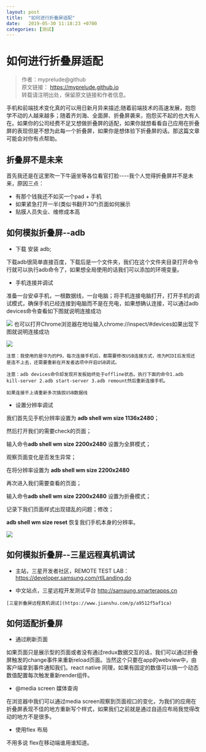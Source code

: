```yaml
---
layout: post
title:  "如何进行折叠屏适配"
date:   2019-05-30 11:18:23 +0700
categories: [测试]
---
```

# 如何进行折叠屏适配

>作者：myprelude@github  
原文链接： https://myprelude.github.io   
转载请注明出处，保留原文链接和作者信息。

手机和前端技术变化真的可以用日新月异来描述;随着前端技术的高速发展，抱怨学不动的人越来越多；随着齐刘海、全面屏、折叠屏袭来，抱怨买不起的也大有人在。如果你的公司经费不足又想做折叠屏的适配，如果你就想看看自己应用在折叠屏的表现但是不想为此每一个折叠屏，如果你是想体验下折叠屏的话。那这篇文章可能会对你有点帮助。

## 折叠屏不是未来
首先我还是在这里吹一下牛逼坐等各位看官打脸----我个人觉得折叠屏并不是未来，原因三点：

* 有那个钱我还不如买一个pad + 手机
* 如果紧急打开一半(类似书翻开30°)页面如何展示
* 贴膜人员失业、维修成本高

## 如何模拟折叠屏--adb

* 下载 安装 adb;

下载adb很简单直接百度，下载后是一个文件夹，我们在这个文件夹目录打开命令行就可以执行adb命令了，如果想全局使用的话我们可以添加的环境变量。

* 手机连接并调试

准备一台安卓手机，一根数据线，一台电脑；将手机连接电脑打开，打开手机的调试模式，确保手机已经连接到电脑而不是在充电，如果想确认连接，可以通过adb devices命令查看如下图就说明连接成功

![](https://user-gold-cdn.xitu.io/2019/4/28/16a635206d6cdbde?w=331&h=76&f=png&s=2522)
也可以打开Chrome浏览器在地址输入chrome://inspect/#devices如果出现下图就说明连接成功

![](https://user-gold-cdn.xitu.io/2019/4/28/16a63524c1fd0a9a?w=474&h=364&f=png&s=22031)

`注意：我使用的是华为的P9，每次连接手机后，都需要修改USB连接方式，改为MIDI后发现还是连不上去，还需要重新在开发者选项中开启USB调试。`

`注意：adb devices命令却发现开发板始终处于offline状态。执行下面的命令1.adb kill-server 2.adb start-server 3.adb remount然后重新连接手机。`

`如果连接不上请重新多次插拔USB数据线`

* 设置分辨率调试

我们首先见手机分辨率设置为 **adb shell wm size 1136x2480**；

然后打开我们的需要check的页面；

输入命令**adb shell wm size 2200x2480** 设置为全屏模式；

观察页面变化是否发生异常；

在将分辨率设置为 **adb shell wm size 2200x2480**

再次进入我们需要查看的页面；

输入命令**adb shell wm size 2200x2480** 设置为折叠模式；

记录下我们页面样式出现错乱的问题；修改；

**adb shell wm size reset** 恢复我们手机本身的分辨率。

![](https://user-gold-cdn.xitu.io/2019/4/28/16a635170aaf245e?w=778&h=733&f=png&s=1144519)

## 如何模拟折叠屏--三星远程真机调试

* 主站，三星开发者社区，REMOTE TEST LAB：https://developer.samsung.com/rtlLanding.do

* 中文站点，三星远程开发测试平台 http://samsung.smarterapps.cn

`[三星折叠屏远程真机调试](https://www.jianshu.com/p/a9512f5af1ca)`

##  如何适配折叠屏

* 通过刷新页面

如果页面只是展示型的页面或者没有通过redux数据交互的话，我们可以通过折叠屏触发的change事件来重新reload页面。当然这个只要在app的webview中，由客户端拿到事件通知我们。react native 同理，如果有固定的数值可以搞一个动态数值配置每次触发重新render组件。

* @media screen 媒体查询

在浏览器中我们可以通过media screen观察到页面视口的变化，为我们的应用在折叠屏表现不佳的地方重新写个样式，如果我们之前就是通过自适应布局我觉得改动的地方不是很多。

* 使用flex 布局

不用多说 flex在移动端谁用谁知道。